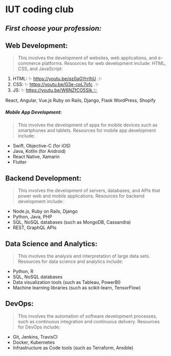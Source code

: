 # IUT coding club
## _First choose your profession:_
## Web Development: 
> This involves the development of websites, web applications, and e-commerce platforms. Resources for web development include:
HTML, CSS, and JavaScript:
1. HTML: ✨ https://youtu.be/qz0aGYrrlhU  .✨  
2. CSS:    ✨ https://youtu.be/G3e-cpL7ofc  .✨ 
3. JS:    ✨ https://youtu.be/W6NZfCO5SIk.✨ 

React, Angular, Vue.js
Ruby on Rails, Django, Flask
WordPress, Shopify


##### Mobile App Development: 
> This involves the development of apps for mobile devices such as smartphones and tablets. Resources for mobile app development include:

- Swift, Objective-C (for iOS)
- Java, Kotlin (for Android)
- React Native, Xamarin
- Flutter


## Backend Development: 
>This involves the development of servers, databases, and APIs that power web and mobile applications. Resources for backend development include:

- Node.js, Ruby on Rails, Django
- Python, Java, PHP
- SQL, NoSQL databases (such as MongoDB, Cassandra)
- REST, GraphQL APIs

## Data Science and Analytics: 
>This involves the analysis and interpretation of large data sets. Resources for data science and analytics include:

- Python, R
- SQL, NoSQL databases
- Data visualization tools (such as Tableau, PowerBI)
- Machine learning libraries (such as scikit-learn, TensorFlow)

## DevOps: 
>This involves the automation of software development processes, such as continuous integration and continuous delivery. Resources for DevOps include:

- Git, Jenkins, TravisCI
- Docker, Kubernetes
- Infrastructure as Code tools (such as Terraform, Ansible)
